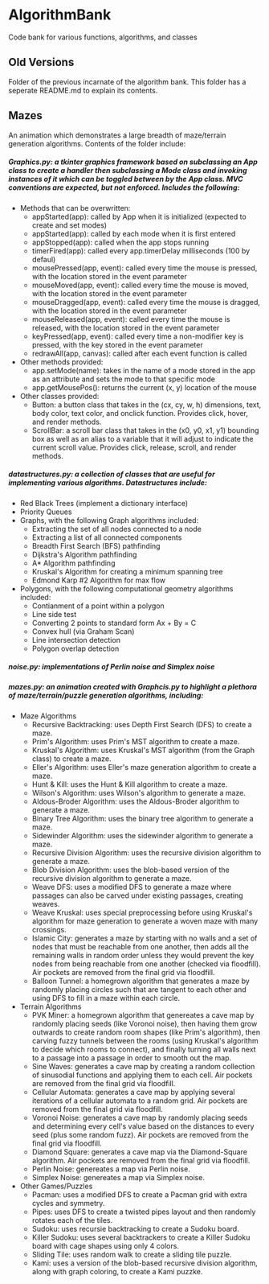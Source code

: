 # AlgorithmBank
Code bank for various functions, algorithms, and classes

## Old Versions
Folder of the previous incarnate of the algorithm bank. This folder has a seperate README.md to explain its contents.

## Mazes
An animation which demonstrates a large breadth of maze/terrain generation algorithms. Contents of the folder include:
   
##### Graphics.py: a tkinter graphics framework based on subclassing an App class to create a handler then subclassing a Mode class and invoking instances of it which can be toggled between by the App class. MVC conventions are expected, but not enforced. Includes the following:
- Methods that can be overwritten:
  - appStarted(app): called by App when it is initialized (expected to create and set modes)
  - appStarted(app): called by each mode when it is first entered
  - appStopped(app): called when the app stops running
  - timerFired(app): called every app.timerDelay milliseconds (100 by defaul)
  - mousePressed(app, event): called every time the mouse is pressed, with the location stored in the event parameter
  - mouseMoved(app, event): called every time the mouse is moved, with the location stored in the event parameter
  - mouseDragged(app, event): called every time the mouse is dragged, with the location stored in the event parameter
  - mouseReleased(app, event): called every time the mouse is released, with the location stored in the event parameter
  - keyPressed(app, event): called every time a non-modifier key is pressed, with the key stored in the event parameter
  - redrawAll(app, canvas): called after each event function is called
- Other methods provided:
  - app.setMode(name): takes in the name of a mode stored in the app as an attribute and sets the mode to that specific mode
  - app.getMousePos(): returns the current (x, y) location of the mouse
- Other classes provided:
  - Button: a button class that takes in the (cx, cy, w, h) dimensions, text, body color, text color, and onclick function. Provides click, hover, and render methods.
  - ScrollBar: a scroll bar class that takes in the (x0, y0, x1, y1) bounding box as well as an alias to a variable that it will adjust to indicate the current scroll value. Provides click, release, scroll, and render methods.
  
##### datastructures.py: a collection of classes that are useful for implementing various algorithms. Datastructures include:
- Red Black Trees (implement a dictionary interface)
- Priority Queues
- Graphs, with the following Graph algorithms included:
   - Extracting the set of all nodes connected to a node
   - Extracting a list of all connected components
   - Breadth First Search (BFS) pathfinding
   - Dijkstra's Algorithm pathfinding
   - A* Algorithm pathfinding
   - Kruskal's Algorithm for creating a minimum spanning tree
   - Edmond Karp #2 Algorithm for max flow
- Polygons, with the following computational geometry algorithms included:
   - Contianment of a point within a polygon
   - Line side test
   - Converting 2 points to standard form Ax + By = C
   - Convex hull (via Graham Scan)
   - Line intersection detection
   - Polygon overlap detection

##### noise.py: implementations of Perlin noise and Simplex noise
  
##### mazes.py: an animation created with Graphcis.py to highlight a plethora of maze/terrain/puzzle generation algorithms, including:
- Maze Algorithms
  - Recursive Backtracking: uses Depth First Search (DFS) to create a maze.
  - Prim's Algorithm: uses Prim's MST algorithm to create a maze.
  - Kruskal's Algorithm: uses Kruskal's MST algorithm (from the Graph class) to create a maze.
  - Eller's Algorithm: uses Eller's maze generation algorithm to create a maze.
  - Hunt & Kill: uses the Hunt & Kill algorithm to create a maze.
  - Wilson's Algorithm: uses Wilson's algorithm to generate a maze.
  - Aldous-Broder Algorithm: uses the Aldous-Broder algorithm to generate a maze.
  - Binary Tree Algorithm: uses the binary tree algorithm to generate a maze.
  - Sidewinder Algorithm: uses the sidewinder algorithm to generate a maze.
  - Recursive Division Algorithm: uses the recursive division algorithm to generate a maze.
  - Blob Division Algorithm: uses the blob-based version of the recursive division algorithm to generate a maze.
  - Weave DFS: uses a modified DFS to generate a maze where passages can also be carved under existing passages, creating weaves.
  - Weave Kruskal: uses special preprocessing before using Kruskal's algorithm for maze generation to generate a woven maze with many crossings.
  - Islamic City: generates a maze by starting with no walls and a set of nodes that must be reachable from one another, then adds all the remaining walls in random order unless they would prevent the key nodes from being reachable from one another (checked via floodfill). Air pockets are removed from the final grid via floodfill.
  - Balloon Tunnel: a homegrown algorithm that generates a maze by randomly placing circles such that are tangent to each other and using DFS to fill in a maze within each circle. 
- Terrain Algorithms
  - PVK Miner: a homegrown algorithm that genereates a cave map by randomly placing seeds (like Voronoi noise), then having them grow outwards to create random room shapes (like Prim's algorithm), then carving fuzzy tunnels between the rooms (using Kruskal's algorithm to decide which rooms to connect), and finally turning all walls next to a passage into a passage in order to smooth out the map. 
  - Sine Waves: generates a cave map by creating a random collection of sinusodial functions and applying them to each cell. Air pockets are removed from the final grid via floodfill.
  - Cellular Automata: generates a cave map by applying several iterations of a cellular automata to a random grid. Air pockets are removed from the final grid via floodfill.
  - Voronoi Noise: generates a cave map by randomly placing seeds and determining every cell's value based on the distances to every seed (plus some random fuzz). Air pockets are removed from the final grid via floodfill.
  - Diamond Square: generates a cave map via the Diamond-Square algorithm. Air pockets are removed from the final grid via floodfill.
  - Perlin Noise: genereates a map via Perlin noise.
  - Simplex Noise: genereates a map via Simplex noise.
- Other Games/Puzzles
  - Pacman: uses a modified DFS to create a Pacman grid with extra cycles and symmetry.
  - Pipes: uses DFS to create a twisted pipes layout and then randomly rotates each of the tiles.
  - Sudoku: uses recursie backtracking to create a Sudoku board.
  - Killer Sudoku: uses several backtrackers to create a Killer Sudoku board with cage shapes using only 4 colors.
  - Sliding Tile: uses random walk to create a sliding tile puzzle.
  - Kami: uses a version of the blob-based recursive division algorithm, along with graph coloring, to create a Kami puzzke.
  
  
  
  
  
